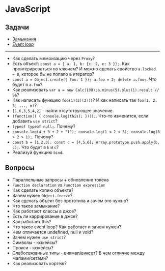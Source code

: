 # JavaScript

## Задачи
- [Замыкания](./closures.md)
- [Event loop](./event_loop.md)

---

- Как сделать мемоизацию через `Proxy`?
- Есть объект: `const a = { a: 1, b: {c: 2, e: 3 }};`. Как проитерироваться по ключам? И можно сделать свойство `a.locked = 0`, которое бы не попало в итератор?
- `const a = Object.create({ foo: 1 }); a.foo = 2; delete a.foo;`. Что будет в `a.foo`?
- Как реализовать `var a = new Calc(100);a.minus(5).plus(1).result // 96`?
- Как написать функцию `foo(1)(2)(3)()`? И как написать так `foo(1, 2, 3, ..., n)`?
- `[1,6,3,5,4,2]` - найти отсутствующее значение.
- `(function() { console.log(this); })();`. Что-то изменится, если добавить `use strict`?
- `typeof typeof null;`. Почему?
- `console.log(4 + 3 + 2 + "1"); console.log(1 < 2 < 3); console.log(3 > 2 > 1);`. Почему?
- `const b = [1,2,3]; const c = [4,5,6]; Array.prototype.push.apply(b, c);`. Что будет в `b` и `c`?
- Реализуй функцию `bind`.

## Вопросы
- Параллельные запросы + обновление токена
- `Function declaration` vs `Function expression`
- Как сделать копию объекта?
- Зачем нужен `Object.freeze`?
- Как сделать объект без прототипа и зачем это нужно?
- Что такое замыкание?
- Как работают классы в джсе?
- Есть ли каррирование в джсе?
- Как работает this?
- Что такое event loop? Как работает и зачем нужен?
- Чем отличается undefined, null и void?
- Зачем нужен `use strict`?
- Символы - юзкейсы?
- Прокси - юзкейсы?
- Слабосвязанные типы - викмап/виксет? В чем отличие между мапами/сетами?
- Как реализовать кортеж?
